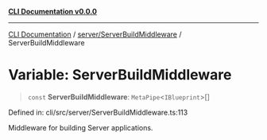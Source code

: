 [**CLI Documentation v0.0.0**](../../../README.md)

***

[CLI Documentation](../../../modules.md) / [server/ServerBuildMiddleware](../README.md) / ServerBuildMiddleware

# Variable: ServerBuildMiddleware

> `const` **ServerBuildMiddleware**: `MetaPipe`\<`IBlueprint`\>[]

Defined in: cli/src/server/ServerBuildMiddleware.ts:113

Middleware for building Server applications.
